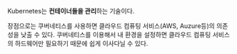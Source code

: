 Kubernetes는 **컨테이너들을 관리**하는 기술이다. 

장점으로는 쿠버네티스를 사용하면 클라우드 컴퓨팅 서비스(AWS, Auzure등)의 의존성을 낮출 수 있다. 쿠버네티스를 이용해서 내 환경을 설정하면 클라우드 컴퓨팅 서비스의 하드웨어만 필요하기 때문에 쉽게 이사다닐 수 있다. 

